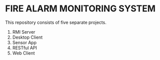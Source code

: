 # FIRE ALARM MONITORING SYSTEM
This repository consists of five separate projects.
1. RMI Server
2. Desktop Client
3. Sensor App
4. RESTful API
5. Web Client
